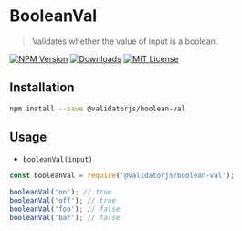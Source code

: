 # BooleanVal

> Validates whether the value of input is a boolean.

[![NPM Version](https://img.shields.io/npm/v/@validatorjs/boolean-val.svg)](https://www.npmjs.com/package/@validatorjs/boolean-val)
[![Downloads](https://img.shields.io/npm/dt/@validatorjs/boolean-val.svg)](https://www.npmjs.com/package/@validatorjs/boolean-val)
[![MIT License](https://img.shields.io/npm/l/@validatorjs/boolean-val.svg)](../../LICENSE)

## Installation

```bash
npm install --save @validatorjs/boolean-val
```

## Usage

- `booleanVal(input)`

```js
const booleanVal = require('@validatorjs/boolean-val');

booleanVal('on'); // true
booleanVal('off'); // true
booleanVal('foo'); // false
booleanVal('bar'); // false
```
